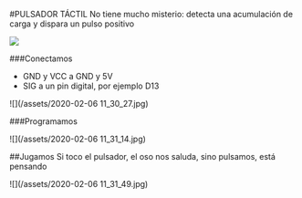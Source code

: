#PULSADOR TÁCTIL
No tiene mucho misterio: detecta una acumulación de carga y dispara un pulso positivo

![](https://catedu.gitbooks.io/domotica-con-arduino/content/assets/2019-03-08%2013_15_12-1.3%20Kit%20de%20pr%C3%A9stamo%20de%20CATEDU%20%C2%B7%20DOMOTICA%20CON%20ARDUINO.jpg)

###Conectamos

* GND y VCC a GND y 5V
* SIG a un pin digital, por ejemplo D13

![](/assets/2020-02-06 11_30_27.jpg)

###Programamos

![](/assets/2020-02-06 11_31_14.jpg)

##Jugamos
Si toco el pulsador, el oso nos saluda, sino pulsamos, está pensando

![](/assets/2020-02-06 11_31_49.jpg)
